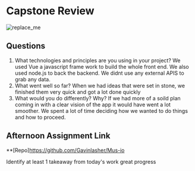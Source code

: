 # Capstone Review

![replace_me](https://codeworks.blob.core.windows.net/public/assets/img/illustrations/placeholder.svg)

## Questions

1. What technologies and principles are you using in your project?
We used Vue a javascript frame work to build the whole front end. We also used node.js to back the backend. We didnt use any external APIS to grab any data.
2. What went well so far?
When we had ideas that were set in stone, we finished them very quick and got a lot done quickly
3. What would you do differently? Why?
If we had more of a soild plan coming in with a clear vision of the app it would have went a lot smoother. We spent a lot of time deciding how we wanted to do things and how to proceed.
## Afternoon Assignment Link

**[Repo]https://github.com/Gavinlasher/Mus-io

Identify at least 1 takeaway from today's work
great progress 
